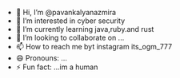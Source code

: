 - 👋 Hi, I’m @pavankalyanazmira
- 👀 I’m interested in cyber security
- 🌱 I’m currently learning java,ruby.and rust
- 💞️ I’m looking to collaborate on ...
- 📫 How to reach me byt instagram its_ogm_777
- 😄 Pronouns: ...
- ⚡ Fun fact: ...im a human

<!---
pavankalyanazmira/pavankalyanazmira is a ✨ special ✨ repository because its `README.md` (this file) appears on your GitHub profile.
You can click the Preview link to take a look at your changes.
--->
